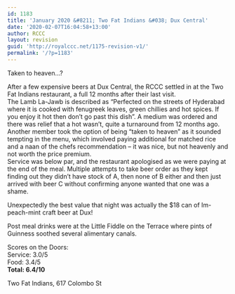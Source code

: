 ```yaml
---
id: 1183
title: 'January 2020 &#8211; Two Fat Indians &#038; Dux Central'
date: '2020-02-07T16:04:58+13:00'
author: RCCC
layout: revision
guid: 'http://royalccc.net/1175-revision-v1/'
permalink: '/?p=1183'
---
```


Taken to heaven…?

After a few expensive beers at Dux Central, the RCCC settled in at the Two Fat Indians restaurant, a full 12 months after their last visit.  
The Lamb La-Jawb is described as “Perfected on the streets of Hyderabad where it is cooked with fenugreek leaves, green chillies and hot spices. If you enjoy it hot then don’t go past this dish”. A medium was ordered and there was relief that a hot wasn’t, quite a turnaround from 12 months ago. Another member took the option of being “taken to heaven” as it sounded tempting in the menu, which involved paying additional for matched rice and a naan of the chefs recommendation – it was nice, but not heavenly and not worth the price premium.  
Service was below par, and the restaurant apologised as we were paying at the end of the meal. Multiple attempts to take beer order as they kept finding out they didn’t have stock of A, then none of B either and then just arrived with beer C without confirming anyone wanted that one was a shame.

Unexpectedly the best value that night was actually the $18 can of Im-peach-mint craft beer at Dux!

Post meal drinks were at the Little Fiddle on the Terrace where pints of Guinness soothed several alimentary canals.

Scores on the Doors:  
Service: 3.0/5  
Food: 3.4/5  
**Total: 6.4/10**

Two Fat Indians, 617 Colombo St
